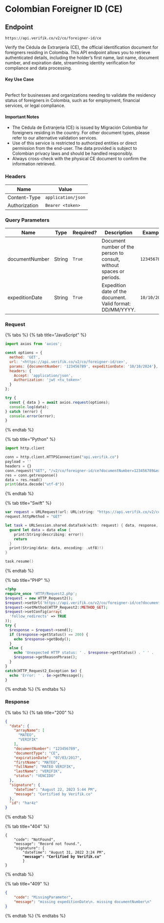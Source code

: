 # Colombian Foreigner ID (CE)

## Endpoint

```
https://api.verifik.co/v2/co/foreigner-id/ce
```

Verify the Cédula de Extranjería (CE), the official identification document for foreigners residing in Colombia. This API endpoint allows you to retrieve authenticated details, including the holder’s first name, last name, document number, and expiration date, streamlining identity verification for compliance and data processing.

#### Key Use Case

\
Perfect for businesses and organizations needing to validate the residency status of foreigners in Colombia, such as for employment, financial services, or legal compliance.

#### Important Notes

* The Cédula de Extranjería (CE) is issued by Migración Colombia for foreigners residing in the country. For other document types, please refer to our alternative validation services.
* Use of this service is restricted to authorized entities or direct permission from the end-user. The data provided is subject to Colombian privacy laws and should be handled responsibly.
* Always cross-check with the physical CE document to confirm the information retrieved.

### **Headers**

| Name          | Value              |
| ------------- | ------------------ |
| Content-Type  | `application/json` |
| Authorization | `Bearer <token>`   |

### **Query Parameters**

<table><thead><tr><th width="182">Name</th><th width="84">Type</th><th width="115">Required?</th><th width="228">Description</th><th>Example</th></tr></thead><tbody><tr><td>documentNumber</td><td>String</td><td><code>True</code></td><td>Document number of the person to consult, without spaces or periods.</td><td><code>123456789</code></td></tr><tr><td>expeditionDate</td><td>String</td><td><code>True</code></td><td>Expedition date of the document. Valid format: DD/MM/YYYY.</td><td><code>10/10/2022</code></td></tr></tbody></table>

### Request

{% tabs %}
{% tab title="JavaScript" %}

```javascript
import axios from 'axios';

const options = {
  method: 'GET',
  url: '<https://api.verifik.co/v2/co/foreigner-id/ce>',
  params: {documentNumber: '123456789', expeditionDate: '10/10/2024'},
  headers: {
    Accept: 'application/json',
    Authorization: 'jwt <tu_token>'
  }
};

try {
  const { data } = await axios.request(options);
  console.log(data);
} catch (error) {
  console.error(error);
}
```

{% endtab %}

{% tab title="Python" %}

```python
import http.client

conn = http.client.HTTPSConnection("api.verifik.co")
payload = ''
headers = {}
conn.request("GET", "/v2/co/foreigner-id/ce?documentNumber=123456789&expeditionDate=10/10/2022", payload, headers)
res = conn.getresponse()
data = res.read()
print(data.decode("utf-8"))
```

{% endtab %}

{% tab title="Swift" %}

```swift
var request = URLRequest(url: URL(string: "https://api.verifik.co/v2/co/foreigner-id/ce?documentNumber=123456789&expeditionDate=10%2F10%2F2022")!,timeoutInterval: Double.infinity)
request.httpMethod = "GET"

let task = URLSession.shared.dataTask(with: request) { data, response, error in 
  guard let data = data else {
    print(String(describing: error))
    return
  }
  print(String(data: data, encoding: .utf8)!)
}

task.resume()

```

{% endtab %}

{% tab title="PHP" %}

```php
<?php
require_once 'HTTP/Request2.php';
$request = new HTTP_Request2();
$request->setUrl('https://api.verifik.co/v2/co/foreigner-id/ce?documentNumber=123456789&expeditionDate=10/10/2022');
$request->setMethod(HTTP_Request2::METHOD_GET);
$request->setConfig(array(
  'follow_redirects' => TRUE
));
try {
  $response = $request->send();
  if ($response->getStatus() == 200) {
    echo $response->getBody();
  }
  else {
    echo 'Unexpected HTTP status: ' . $response->getStatus() . ' ' .
    $response->getReasonPhrase();
  }
}
catch(HTTP_Request2_Exception $e) {
  echo 'Error: ' . $e->getMessage();
}
```

{% endtab %}
{% endtabs %}

### **Response**

{% tabs %}
{% tab title="200" %}

```json
{
  "data": {
    "arrayName": [
      "MATEO",
      "VERIFIK"
    ],
    "documentNumber": "123456789",
    "documentType": "CE",
    "expirationDate": "07/03/2017",
    "firstName": "MATEO",
    "fullName": "MATEO VERIFIK",
    "lastName": "VERIFIK",
    "status": "VENCIDO"
  },
  "signature": {
    "dateTime": "August 22, 2023 5:44 PM",
    "message": "Certified by Verifik.co"
  },
  "id": "har4z"
}
```

{% endtab %}

{% tab title="404" %}

<pre class="language-json"><code class="lang-json">{
    "code": "NotFound",
    "message": "Record not found.",
    "signature": {
        "dateTime": "August 31, 2022 3:24 PM",
<strong>        "message": "Certified by Verifik.co"
</strong>        }
}
</code></pre>

{% endtab %}

{% tab title="409" %}

```json
{
    "code": "MissingParameter",
    "message": "missing expeditionDate\n. missing documentNumber\n"
}
```

{% endtab %}
{% endtabs %}

